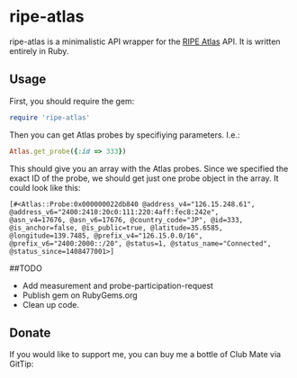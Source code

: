 # ripe-atlas


ripe-atlas is a minimalistic API wrapper for the [RIPE Atlas](https://atlas.ripe.net) API. It is written entirely in Ruby.

## Usage

First, you should require the gem:
```ruby
require 'ripe-atlas'
```

Then you can get Atlas probes by specifiying parameters. I.e.:
```ruby
Atlas.get_probe({:id => 333})
```

This should give you an array with the Atlas probes. Since we specified the exact ID of the probe, 
we should get just one probe object in the array. It could look like this:
```
[#<Atlas::Probe:0x000000022db840 @address_v4="126.15.248.61", @address_v6="2400:2410:20c0:111:220:4aff:fec8:242e", 
@asn_v4=17676, @asn_v6=17676, @country_code="JP", @id=333, @is_anchor=false, @is_public=true, @latitude=35.6585, 
@longitude=139.7485, @prefix_v4="126.15.0.0/16", @prefix_v6="2400:2000::/20", @status=1, @status_name="Connected", @status_since=1408477001>] 
```

##TODO
* Add measurement and probe-participation-request
* Publish gem on RubyGems.org
* Clean up code. 


## Donate

If you would like to support me, you can buy me a bottle of Club Mate via GitTip:

<script data-gittip-username="EddyShure" data-gittip-widget="button" src="//gttp.co/v1.js"></script>
